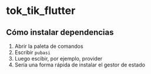 # tok_tik_flutter

## Cómo instalar dependencias

1. Abrir la paleta de comandos
2. Escribir `pubasi`
3. Luego escibir, por ejemplo, provider
4. Sería una forma rápida de instalar el gestor de estado
